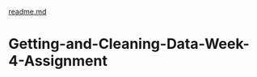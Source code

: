 [readme.md](https://github.com/sharik19/Getting-and-Cleaning-Data-Week-4-Assignment/files/7114268/readme.md)
# Getting-and-Cleaning-Data-Week-4-Assignment
